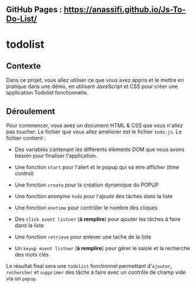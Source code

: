 ## GitHub Pages : https://anassifi.github.io/Js-To-Do-List/

# todolist
## Contexte
Dans ce projet, vous allez utiliser ce que vous avez appris et le mettre en pratique dans une démo, en utilisant JavaScript et CSS pour créer une application Todolist fonctionnelle. 

## Déroulement
Pour commencer, vous avez un document HTML & CSS que vous n'allez pas toucher. Le fichier que vous allez améliorer est le fichier `todo.js`. Le fichier contient :

- Des variables contenant les différents éléments DOM que nous avons besoin pour finaliser l'application.

- Une fonction `start` pour l'alert et le popup qui va etre afficher (time control)

- Une fonction `create` pour la création dynamique du POPUP

- Une fonction anonyme `todo` pour l'ajoute des tâches dans la liste

- Une fonction  `onetime` pour contrôler le nombre des cliques

- Des `click event listner` (**à remplire**) pour ajouter les tâches à faire dans la liste 

- Une fonction `retrieve` pour enlever une tache de la liste

- Un `keyup event listner` (**à remplire**) pour gérer le saisie et la recherche des mots clés

Le résultat final sera une `todolist` fonctionnel permettant d'`ajouter`, `rechercher` et `supprimer` des tâche à faire avec un contrôle de champ vide via un `popup`.
